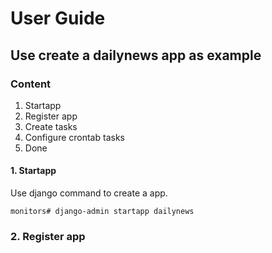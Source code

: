 # User Guide
## Use create a dailynews app as example

###  Content
1. Startapp
2. Register app
3. Create tasks
4. Configure crontab tasks
5. Done


#### 1. Startapp
Use django command to create a app.

```
monitors# django-admin startapp dailynews
```

### 2. Register app
